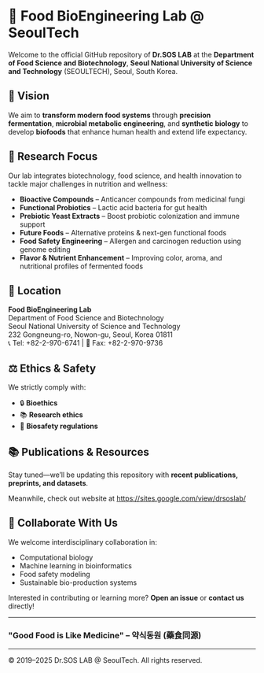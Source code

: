# 🧬 Food BioEngineering Lab @ SeoulTech

Welcome to the official GitHub repository of **Dr.SOS LAB** at the **Department of Food Science and Biotechnology**, **Seoul National University of Science and Technology** (SEOULTECH), Seoul, South Korea.

## 🌱 Vision
We aim to **transform modern food systems** through **precision fermentation**, **microbial metabolic engineering**, and **synthetic biology** to develop **biofoods** that enhance human health and extend life expectancy.

## 🧪 Research Focus
Our lab integrates biotechnology, food science, and health innovation to tackle major challenges in nutrition and wellness:

- **Bioactive Compounds** – Anticancer compounds from medicinal fungi  
- **Functional Probiotics** – Lactic acid bacteria for gut health  
- **Prebiotic Yeast Extracts** – Boost probiotic colonization and immune support  
- **Future Foods** – Alternative proteins & next-gen functional foods  
- **Food Safety Engineering** – Allergen and carcinogen reduction using genome editing  
- **Flavor & Nutrient Enhancement** – Improving color, aroma, and nutritional profiles of fermented foods  

## 📍 Location
**Food BioEngineering Lab**  
Department of Food Science and Biotechnology  
Seoul National University of Science and Technology  
232 Gongneung-ro, Nowon-gu, Seoul, Korea 01811  
📞 Tel: +82-2-970-6741 | 📠 Fax: +82-2-970-9736  

## ⚖️ Ethics & Safety
We strictly comply with:  
- 🔒 **Bioethics**  
- 📚 **Research ethics**  
- 🧫 **Biosafety regulations**  

## 📚 Publications & Resources
Stay tuned—we’ll be updating this repository with **recent publications, preprints, and datasets**.

Meanwhile, check out website at https://sites.google.com/view/drsoslab/

## 🤝 Collaborate With Us
We welcome interdisciplinary collaboration in:  
- Computational biology  
- Machine learning in bioinformatics  
- Food safety modeling  
- Sustainable bio-production systems  

Interested in contributing or learning more? **Open an issue** or **contact us** directly!

---

### **"Good Food is Like Medicine" – 약식동원 (藥食同源)**  

---
© 2019–2025 Dr.SOS LAB @ SeoulTech. All rights reserved.
